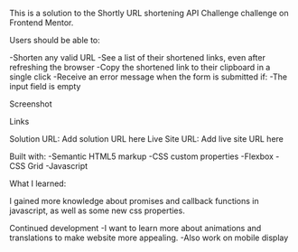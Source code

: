 This is a solution to the Shortly URL shortening API Challenge challenge on Frontend Mentor. 

Users should be able to:

-Shorten any valid URL
-See a list of their shortened links, even after refreshing the browser
-Copy the shortened link to their clipboard in a single click
-Receive an error message when the form is submitted if:
-The input field is empty

Screenshot





Links

Solution URL: Add solution URL here
Live Site URL: Add live site URL here

Built with:
-Semantic HTML5 markup
-CSS custom properties
-Flexbox
-CSS Grid
-Javascript



What I learned:

I gained more knowledge about promises and callback functions in javascript, as well as some new css properties.

Continued development
-I want to learn more about animations and translations to make website more appealing.
-Also work on mobile display



